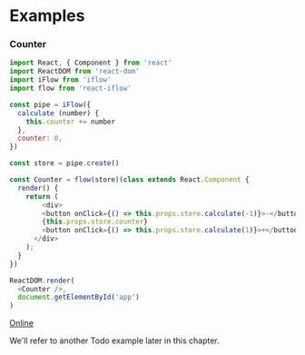 # Examples

### Counter 
```javascript
import React, { Component } from 'react'
import ReactDOM from 'react-dom'
import iFlow from 'iflow'
import flow from 'react-iflow'

const pipe = iFlow({
  calculate (number) {
    this.counter += number
  },
  counter: 0,
})

const store = pipe.create()

const Counter = flow(store)(class extends React.Component {
  render() {
    return (
    	<div>
        <button onClick={() => this.props.store.calculate(-1)}>-</button>
        {this.props.store.counter}
        <button onClick={() => this.props.store.calculate(1)}>+</button>
      </div>
    );
  }
})

ReactDOM.render(
  <Counter />,
  document.getElementById('app')
)
```
[Online](https://jsfiddle.net/unadlib/03ukqj5L/2/)

We'll refer to another Todo example later in this chapter.